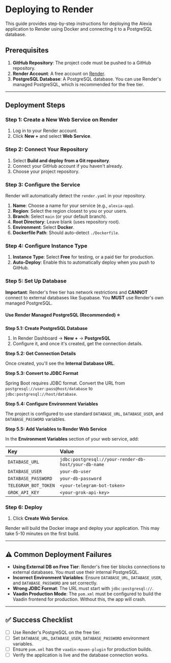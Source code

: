 # Deploying to Render

This guide provides step-by-step instructions for deploying the Alexia application to Render using Docker and connecting it to a PostgreSQL database.

## Prerequisites

1.  **GitHub Repository**: The project code must be pushed to a GitHub repository.
2.  **Render Account**: A free account on [Render](https://render.com/).
3.  **PostgreSQL Database**: A PostgreSQL database. You can use Render's managed PostgreSQL, which is recommended for the free tier.

---

## Deployment Steps

### Step 1: Create a New Web Service on Render

1.  Log in to your Render account.
2.  Click **New +** and select **Web Service**.

### Step 2: Connect Your Repository

1.  Select **Build and deploy from a Git repository**.
2.  Connect your GitHub account if you haven't already.
3.  Choose your project repository.

### Step 3: Configure the Service

Render will automatically detect the `render.yaml` in your repository.

1.  **Name**: Choose a name for your service (e.g., `alexia-app`).
2.  **Region**: Select the region closest to you or your users.
3.  **Branch**: Select `main` (or your default branch).
4.  **Root Directory**: Leave blank (uses repository root).
5.  **Environment**: Select **Docker**.
6.  **Dockerfile Path**: Should auto-detect `./Dockerfile`.

### Step 4: Configure Instance Type

1.  **Instance Type**: Select **Free** for testing, or a paid tier for production.
2.  **Auto-Deploy**: Enable this to automatically deploy when you push to GitHub.

### Step 5: Set Up Database

**Important**: Render's free tier has network restrictions and **CANNOT** connect to external databases like Supabase. You **MUST** use Render's own managed PostgreSQL.

#### Use Render Managed PostgreSQL (Recommended) ⭐

**Step 5.1: Create PostgreSQL Database**

1. In Render Dashboard → **New +** → **PostgreSQL**
2. Configure it, and once it's created, get the connection details.

**Step 5.2: Get Connection Details**

Once created, you'll see the **Internal Database URL**.

**Step 5.3: Convert to JDBC Format**

Spring Boot requires JDBC format. Convert the URL from `postgresql://user:pass@host/database` to `jdbc:postgresql://host/database`.

**Step 5.4: Configure Environment Variables**

The project is configured to use standard `DATABASE_URL`, `DATABASE_USER`, and `DATABASE_PASSWORD` variables.

**Step 5.5: Add Variables to Render Web Service**

In the **Environment Variables** section of your web service, add:

| Key | Value |
| :--- | :--- |
| `DATABASE_URL` | `jdbc:postgresql://your-render-db-host/your-db-name` |
| `DATABASE_USER` | `your-db-user` |
| `DATABASE_PASSWORD` | `your-db-password` |
| `TELEGRAM_BOT_TOKEN` | `<your-telegram-bot-token>` |
| `GROK_API_KEY` | `<your-grok-api-key>` |

### Step 6: Deploy

1.  Click **Create Web Service**.

Render will build the Docker image and deploy your application. This may take 5-10 minutes on the first build.

---

## ⚠️ Common Deployment Failures

- **Using External DB on Free Tier**: Render's free tier blocks connections to external databases. You must use their internal PostgreSQL.
- **Incorrect Environment Variables**: Ensure `DATABASE_URL`, `DATABASE_USER`, and `DATABASE_PASSWORD` are set correctly.
- **Wrong JDBC Format**: The URL must start with `jdbc:postgresql://`.
- **Vaadin Production Mode**: The `pom.xml` must be configured to build the Vaadin frontend for production. Without this, the app will crash.

---

## ✅ Success Checklist

- [ ] Use Render's PostgreSQL on the free tier.
- [ ] Set `DATABASE_URL`, `DATABASE_USER`, `DATABASE_PASSWORD` environment variables.
- [ ] Ensure `pom.xml` has the `vaadin-maven-plugin` for production builds.
- [ ] Verify the application is live and the database connection works.
